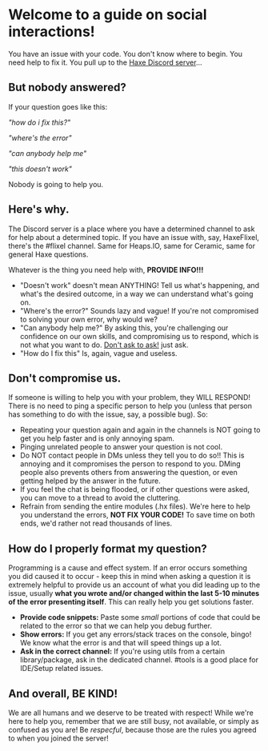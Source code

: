 # Welcome to a guide on social interactions!

You have an issue with your code. You don't know where to begin. You need help to fix it. You pull up to the [Haxe Discord server](https://discord.gg/nEcn45vjqY)...

## But nobody answered?

If your question goes like this:

_"how do i fix this?"_

_"where's the error"_

_"can anybody help me"_

_"this doesn't work"_

Nobody is going to help you.

## Here's why.

The Discord server is a place where you have a determined channel to ask for help about a determined topic. If you have an issue with, say, HaxeFlixel, there's the #flixel channel.
Same for Heaps.IO, same for Ceramic, same for general Haxe questions.

Whatever is the thing you need help with, **PROVIDE INFO!!!**

- "Doesn't work" doesn't mean ANYTHING! Tell us what's happening, and what's the desired outcome, in a way we can understand what's going on.
- "Where's the error?" Sounds lazy and vague! If you're not compromised to solving your own error, why would we?
- "Can anybody help me?" By asking this, you're challenging our confidence on our own skills, and compromising us to respond, which is not what you want to do. [Don't ask to ask!](https://dontasktoask.com/)
just ask.
- "How do I fix this" Is, again, vague and useless. 

## Don't compromise us.

If someone is willing to help you with your problem, they WILL RESPOND! There is no need to ping a specific person to help you (unless that person has something to do with the issue, say, a possible bug).
So:

- Repeating your question again and again in the channels is NOT going to get you help faster and is only annoying spam.
- Pinging unrelated people to answer your question is not cool.
- Do NOT contact people in DMs unless they tell you to do so!! This is annoying and it compromises the person to respond to you. DMing people also prevents others from answering the question, or even getting helped by the answer in the future. 
- If you feel the chat is being flooded, or if other questions were asked, you can move to a thread to avoid the cluttering.
- Refrain from sending the entire modules (.hx files). We're here to help you understand the errors, **NOT FIX YOUR CODE!** To save time on both ends, we'd rather not read thousands of lines.

## How do I properly format my question?

Programming is a cause and effect system. If an error occurs something you did caused it to occur - keep this in mind when asking a question it is extremely helpful to provide us an account of what you did leading up to the issue, usually **what you wrote and/or changed within the last 5-10 minutes of the error presenting itself**. This can really help you get solutions faster.

- **Provide code snippets:** Paste some _small_ portions of code that could be related to the error so that we can help you debug further.
- **Show errors:** If you get any errors/stack traces on the console, bingo! We know what the error is and that will speed things up a lot.
- **Ask in the correct channel:** If you're using utils from a certain library/package, ask in the dedicated channel. #tools is a good place for IDE/Setup related issues.


## And overall, BE KIND!

We are all humans and we deserve to be treated with respect! While we're here to help you, remember that we are still busy, not available, or simply as confused as you are!
Be _respecful_, because those are the rules you agreed to when you joined the server!
